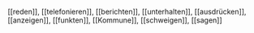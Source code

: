 [[reden]], [[telefonieren]], [[berichten]], [[unterhalten]], [[ausdrücken]], [[anzeigen]], [[funkten]], [[Kommune]], [[schweigen]], [[sagen]]